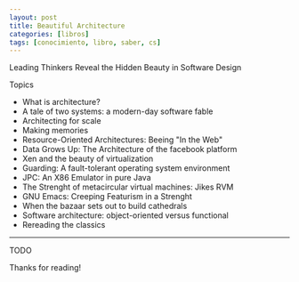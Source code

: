 ```yaml
---
layout: post
title: Beautiful Architecture
categories: [libros]
tags: [conocimiento, libro, saber, cs]
---
```


<!--Resumen-->

Leading Thinkers Reveal the Hidden Beauty in Software Design

Topics 

- What is architecture?
- A tale of two systems: a modern-day software fable
- Architecting for scale
- Making memories
- Resource-Oriented Architectures: Beeing "In the Web"
- Data Grows Up: The Architecture of the facebook platform
- Xen and the beauty of virtualization
- Guarding: A fault-tolerant operating system environment
- JPC: An X86 Emulator in pure Java
- The Strenght of metacircular virtual machines: Jikes RVM
- GNU Emacs: Creeping Featurism in a Strenght
- When the bazaar sets out to build cathedrals
- Software architecture: object-oriented versus functional
- Rereading the classics

---

<!--more-->
TODO
  
Thanks for reading!